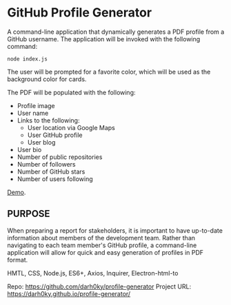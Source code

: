 # GitHub Profile Generator

A command-line application that dynamically generates a PDF profile from a GitHub username. The application will be invoked with the following command:

```
node index.js
```

The user will be prompted for a favorite color, which will be used as the background color for cards.

The PDF will be populated with the following:

* Profile image
* User name
* Links to the following:
  * User location via Google Maps
  * User GitHub profile
  * User blog
* User bio
* Number of public repositories
* Number of followers
* Number of GitHub stars
* Number of users following

 [Demo](Prof-Gen.gif).

## PURPOSE

When preparing a report for stakeholders, it is important to have up-to-date information about members of the development team. Rather than navigating to each team member's GitHub profile, a command-line application will allow for quick and easy generation of profiles in PDF format.

HMTL, CSS, Node.js, ES6+, Axios, Inquirer, Electron-html-to

Repo: https://github.com/darh0ky/profile-generator
Project URL: https://darh0ky.github.io/profile-generator/
